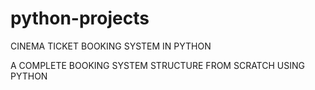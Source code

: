 # python-projects
CINEMA TICKET BOOKING SYSTEM IN PYTHON 


A COMPLETE BOOKING SYSTEM STRUCTURE FROM SCRATCH USING PYTHON 
